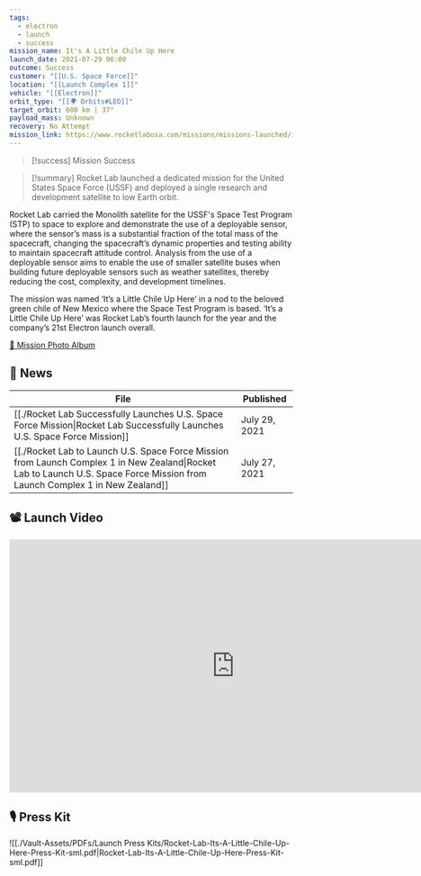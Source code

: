 ```yaml
---
tags:
  - electron
  - launch
  - success
mission_name: It's A Little Chile Up Here
launch_date: 2021-07-29 06:00
outcome: Success
customer: "[[U.S. Space Force]]"
location: "[[Launch Complex 1]]"
vehicle: "[[Electron]]"
orbit_type: "[[🌍 Orbits#LEO]]"
target_orbit: 600 km | 37°
payload_mass: Unknown
recovery: No Attempt
mission_link: https://www.rocketlabusa.com/missions/missions-launched/its-a-little-chile-up-here/
---
```

>[!success] Mission Success

>[!summary]
Rocket Lab launched a dedicated mission for the United States Space Force (USSF) and deployed a single research and development satellite to low Earth orbit.
>
Rocket Lab carried the Monolith satellite for the USSF's Space Test Program (STP) to space to explore and demonstrate the use of a deployable sensor, where the sensor’s mass is a substantial fraction of the total mass of the spacecraft, changing the spacecraft’s dynamic properties and testing ability to maintain spacecraft attitude control. Analysis from the use of a deployable sensor aims to enable the use of smaller satellite buses when building future deployable sensors such as weather satellites, thereby reducing the cost, complexity, and development timelines.
>
The mission was named ‘It’s a Little Chile Up Here’ in a nod to the beloved green chile of New Mexico where the Space Test Program is based. ‘It’s a Little Chile Up Here’ was Rocket Lab’s fourth launch for the year and the company’s 21st Electron launch overall.
>
[📸 Mission Photo Album](https://www.flickr.com/photos/rocketlab/albums/72177720301764530/)

## 📰 News
| File                                                                                                                                                                               | Published     |
| ---------------------------------------------------------------------------------------------------------------------------------------------------------------------------------- | ------------- |
| [[./Rocket Lab Successfully Launches U.S. Space Force Mission\|Rocket Lab Successfully Launches U.S. Space Force Mission]]                                                   | July 29, 2021 |
| [[./Rocket Lab to Launch U.S. Space Force Mission from Launch Complex 1 in New Zealand\|Rocket Lab to Launch U.S. Space Force Mission from Launch Complex 1 in New Zealand]] | July 27, 2021 |



## 📽️ Launch Video

<iframe width="800" height="450" src="https://www.youtube.com/embed/XEAKezzYi4Q" title="Rocket Lab&#39;s Electron - It's A Little Chile Up Here Mission" frameborder="0" allow="accelerometer; autoplay; clipboard-write; encrypted-media; gyroscope; picture-in-picture; web-share" referrerpolicy="strict-origin-when-cross-origin" allowfullscreen></iframe>     

## 🎙️ Press Kit

![[./Vault-Assets/PDFs/Launch Press Kits/Rocket-Lab-Its-A-Little-Chile-Up-Here-Press-Kit-sml.pdf|Rocket-Lab-Its-A-Little-Chile-Up-Here-Press-Kit-sml.pdf]]